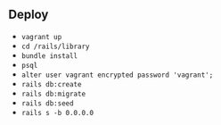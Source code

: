 ## Deploy

- `vagrant up`
- `cd /rails/library`
- `bundle install`
- `psql`
- `alter user vagrant encrypted password 'vagrant';`
- `rails db:create`
- `rails db:migrate`
- `rails db:seed`
- `rails s -b 0.0.0.0`